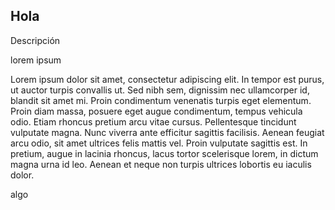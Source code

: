 ## Hola

Descripción

lorem ipsum 

Lorem ipsum dolor sit amet, consectetur adipiscing elit. In tempor est purus, ut auctor turpis convallis ut. Sed nibh sem, dignissim nec ullamcorper id, blandit sit amet mi. Proin condimentum venenatis turpis eget elementum. Proin diam massa, posuere eget augue condimentum, tempus vehicula odio. Etiam rhoncus pretium arcu vitae cursus. Pellentesque tincidunt vulputate magna. Nunc viverra ante efficitur sagittis facilisis. Aenean feugiat arcu odio, sit amet ultrices felis mattis vel. Proin vulputate sagittis est. In pretium, augue in lacinia rhoncus, lacus tortor scelerisque lorem, in dictum magna urna id leo. Aenean et neque non turpis ultrices lobortis eu iaculis dolor.

algo
